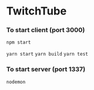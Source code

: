 # TwitchTube

### To start client (port 3000)

`npm start`

`yarn start`
`yarn build`
`yarn test`

### To start server (port 1337)

`nodemon`
